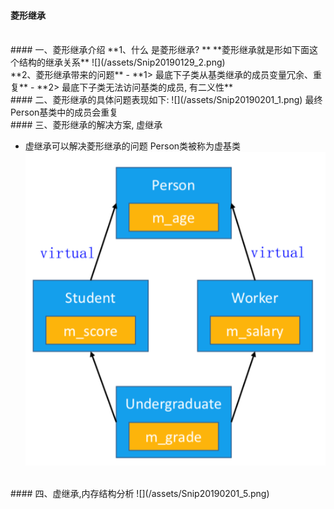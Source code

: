 #### 菱形继承



<br>
#### 一、菱形继承介绍
**1、什么 是菱形继承? **
**菱形继承就是形如下面这个结构的继承关系**
![](/assets/Snip20190129_2.png)


<br>
**2、菱形继承带来的问题**
- **1> 最底下子类从基类继承的成员变量冗余、重复**
- **2> 最底下子类无法访问基类的成员, 有二义性**

 
<br>
#### 二、菱形继承的具体问题表现如下:
![](/assets/Snip20190201_1.png)
最终Person基类中的成员会重复

 
 
 
 
 <br>
#### 三、菱形继承的解决方案, 虚继承

- 虚继承可以解决菱形继承的问题
Person类被称为虚基类
![](/assets/Snip20190201_2.png)





<br>
#### 四、虚继承,内存结构分析
![](/assets/Snip20190201_5.png)